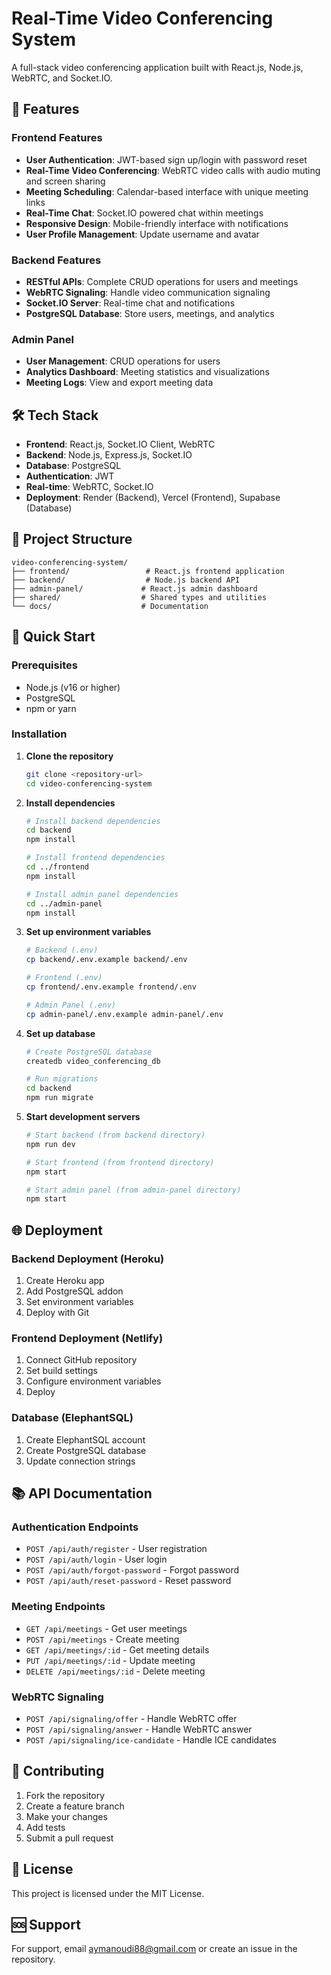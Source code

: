 # Real-Time Video Conferencing System

A full-stack video conferencing application built with React.js, Node.js, WebRTC, and Socket.IO.

## 🚀 Features

### Frontend Features
- **User Authentication**: JWT-based sign up/login with password reset
- **Real-Time Video Conferencing**: WebRTC video calls with audio muting and screen sharing
- **Meeting Scheduling**: Calendar-based interface with unique meeting links
- **Real-Time Chat**: Socket.IO powered chat within meetings
- **Responsive Design**: Mobile-friendly interface with notifications
- **User Profile Management**: Update username and avatar

### Backend Features
- **RESTful APIs**: Complete CRUD operations for users and meetings
- **WebRTC Signaling**: Handle video communication signaling
- **Socket.IO Server**: Real-time chat and notifications
- **PostgreSQL Database**: Store users, meetings, and analytics

### Admin Panel
- **User Management**: CRUD operations for users
- **Analytics Dashboard**: Meeting statistics and visualizations
- **Meeting Logs**: View and export meeting data

## 🛠 Tech Stack

- **Frontend**: React.js, Socket.IO Client, WebRTC
- **Backend**: Node.js, Express.js, Socket.IO
- **Database**: PostgreSQL
- **Authentication**: JWT
- **Real-time**: WebRTC, Socket.IO
- **Deployment**: Render (Backend), Vercel (Frontend), Supabase (Database)

## 📁 Project Structure

```
video-conferencing-system/
├── frontend/                 # React.js frontend application
├── backend/                  # Node.js backend API
├── admin-panel/             # React.js admin dashboard
├── shared/                  # Shared types and utilities
└── docs/                    # Documentation
```

## 🚀 Quick Start

### Prerequisites
- Node.js (v16 or higher)
- PostgreSQL
- npm or yarn

### Installation

1. **Clone the repository**
   ```bash
   git clone <repository-url>
   cd video-conferencing-system
   ```

2. **Install dependencies**
   ```bash
   # Install backend dependencies
   cd backend
   npm install

   # Install frontend dependencies
   cd ../frontend
   npm install

   # Install admin panel dependencies
   cd ../admin-panel
   npm install
   ```

3. **Set up environment variables**
   ```bash
   # Backend (.env)
   cp backend/.env.example backend/.env
   
   # Frontend (.env)
   cp frontend/.env.example frontend/.env
   
   # Admin Panel (.env)
   cp admin-panel/.env.example admin-panel/.env
   ```

4. **Set up database**
   ```bash
   # Create PostgreSQL database
   createdb video_conferencing_db
   
   # Run migrations
   cd backend
   npm run migrate
   ```

5. **Start development servers**
   ```bash
   # Start backend (from backend directory)
   npm run dev
   
   # Start frontend (from frontend directory)
   npm start
   
   # Start admin panel (from admin-panel directory)
   npm start
   ```

## 🌐 Deployment

### Backend Deployment (Heroku)
1. Create Heroku app
2. Add PostgreSQL addon
3. Set environment variables
4. Deploy with Git

### Frontend Deployment (Netlify)
1. Connect GitHub repository
2. Set build settings
3. Configure environment variables
4. Deploy

### Database (ElephantSQL)
1. Create ElephantSQL account
2. Create PostgreSQL database
3. Update connection strings

## 📚 API Documentation

### Authentication Endpoints
- `POST /api/auth/register` - User registration
- `POST /api/auth/login` - User login
- `POST /api/auth/forgot-password` - Forgot password
- `POST /api/auth/reset-password` - Reset password

### Meeting Endpoints
- `GET /api/meetings` - Get user meetings
- `POST /api/meetings` - Create meeting
- `GET /api/meetings/:id` - Get meeting details
- `PUT /api/meetings/:id` - Update meeting
- `DELETE /api/meetings/:id` - Delete meeting

### WebRTC Signaling
- `POST /api/signaling/offer` - Handle WebRTC offer
- `POST /api/signaling/answer` - Handle WebRTC answer
- `POST /api/signaling/ice-candidate` - Handle ICE candidates

## 🤝 Contributing

1. Fork the repository
2. Create a feature branch
3. Make your changes
4. Add tests
5. Submit a pull request

## 📄 License

This project is licensed under the MIT License.

## 🆘 Support

For support, email aymanoudi88@gmail.com or create an issue in the repository. 